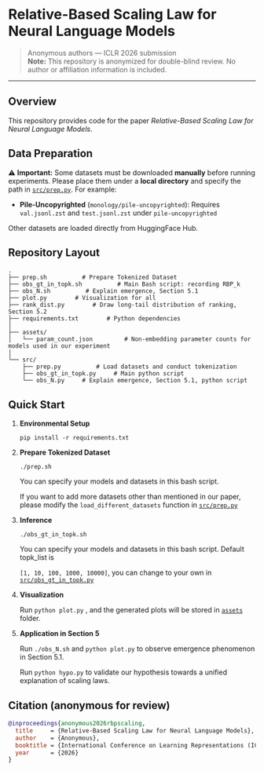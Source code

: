 # Relative-Based Scaling Law for Neural Language Models

> Anonymous authors — ICLR 2026 submission  
> **Note:** This repository is anonymized for double-blind review. No author or affiliation information is included.

---

## Overview

This repository provides code for the paper *Relative-Based Scaling Law for Neural Language Models*.  




## Data Preparation

⚠️ **Important:**  Some datasets must be downloaded **manually** before running experiments. 
Please place them under a **local directory** and specify the path in [`src/prep.py`](src/prep.py). For example: 

- **Pile-Uncopyrighted** (`monology/pile-uncopyrighted`):
  Requires `val.jsonl.zst` and `test.jsonl.zst` under `pile-uncopyrighted` 

Other datasets are loaded directly from HuggingFace Hub.  




## Repository Layout

```
.
├── prep.sh          # Prepare Tokenized Dataset
├── obs_gt_in_topk.sh          # Main Bash script: recording RBP_k
├── obs_N.sh          # Explain emergence, Section 5.1
├── plot.py        # Visualization for all
├── rank_dist.py        # Draw long-tail distribution of ranking, Section 5.2
├── requirements.txt        # Python dependencies
│
├── assets/             
│   └── param_count.json         # Non-embedding parameter counts for models used in our experiment
│
└── src/
    ├── prep.py          # Load datasets and conduct tokenization
    ├── obs_gt_in_topk.py     # Main python script
    └── obs_N.py     # Explain emergence, Section 5.1, python script
```



## Quick Start

1. **Environmental Setup**

   `pip install -r requirements.txt`

2. **Prepare Tokenized Dataset**

   `./prep.sh`

   You can specify your models and datasets in this bash script.

   If you want to add more datasets other than mentioned in our paper, please modify the `load_different_datasets` function in [`src/prep.py`](src/prep.py)

3. **Inference** 

   `./obs_gt_in_topk.sh `

   You can specify your models and datasets in this bash script. Default topk_list is 

   `[1, 10, 100, 1000, 10000]`, you can change to your own in [`src/obs_gt_in_topk.py`](src/obs_gt_in_topk.py)
   

4. **Visualization**

   Run `python plot.py` , and the generated plots will be stored in [`assets`](assets) folder.

5. **Application in Section 5**

   Run `./obs_N.sh` and `python plot.py` to observe emergence phenomenon in Section 5.1.
   
   Run `python hypo.py` to validate our hypothesis towards a unified explanation of scaling laws.





## Citation (anonymous for review)

```bibtex
@inproceedings{anonymous2026rbpscaling,
  title     = {Relative-Based Scaling Law for Neural Language Models},
  author    = {Anonymous},
  booktitle = {International Conference on Learning Representations (ICLR)},
  year      = {2026}
}
```